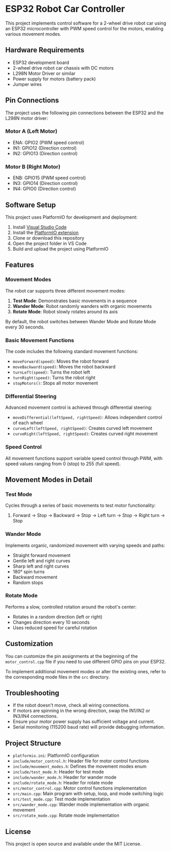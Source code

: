 # ESP32 Robot Car Controller

This project implements control software for a 2-wheel drive robot car using an ESP32 microcontroller with PWM speed control for the motors, enabling various movement modes.

## Hardware Requirements

- ESP32 development board
- 2-wheel drive robot car chassis with DC motors
- L298N Motor Driver or similar
- Power supply for motors (battery pack)
- Jumper wires

## Pin Connections

The project uses the following pin connections between the ESP32 and the L298N motor driver:

### Motor A (Left Motor)
- ENA: GPIO2 (PWM speed control)
- IN1: GPIO12 (Direction control)
- IN2: GPIO13 (Direction control)

### Motor B (Right Motor)
- ENB: GPIO15 (PWM speed control)
- IN3: GPIO14 (Direction control)
- IN4: GPIO0 (Direction control)

## Software Setup

This project uses PlatformIO for development and deployment:

1. Install [Visual Studio Code](https://code.visualstudio.com/)
2. Install the [PlatformIO extension](https://platformio.org/install/ide?install=vscode)
3. Clone or download this repository
4. Open the project folder in VS Code
5. Build and upload the project using PlatformIO

## Features

### Movement Modes

The robot car supports three different movement modes:

1. **Test Mode**: Demonstrates basic movements in a sequence
2. **Wander Mode**: Robot randomly wanders with organic movements
3. **Rotate Mode**: Robot slowly rotates around its axis

By default, the robot switches between Wander Mode and Rotate Mode every 30 seconds.

### Basic Movement Functions

The code includes the following standard movement functions:

- `moveForward(speed)`: Moves the robot forward
- `moveBackward(speed)`: Moves the robot backward
- `turnLeft(speed)`: Turns the robot left
- `turnRight(speed)`: Turns the robot right
- `stopMotors()`: Stops all motor movement

### Differential Steering

Advanced movement control is achieved through differential steering:

- `moveDifferential(leftSpeed, rightSpeed)`: Allows independent control of each wheel
- `curveLeft(leftSpeed, rightSpeed)`: Creates curved left movement
- `curveRight(leftSpeed, rightSpeed)`: Creates curved right movement

### Speed Control

All movement functions support variable speed control through PWM, with speed values ranging from 0 (stop) to 255 (full speed).

## Movement Modes in Detail

### Test Mode

Cycles through a series of basic movements to test motor functionality:
1. Forward → Stop → Backward → Stop → Left turn → Stop → Right turn → Stop

### Wander Mode

Implements organic, randomized movement with varying speeds and paths:
- Straight forward movement
- Gentle left and right curves
- Sharp left and right curves
- 180° spin turns
- Backward movement
- Random stops

### Rotate Mode

Performs a slow, controlled rotation around the robot's center:
- Rotates in a random direction (left or right)
- Changes direction every 10 seconds
- Uses reduced speed for careful rotation

## Customization

You can customize the pin assignments at the beginning of the `motor_control.cpp` file if you need to use different GPIO pins on your ESP32.

To implement additional movement modes or alter the existing ones, refer to the corresponding mode files in the `src` directory.

## Troubleshooting

- If the robot doesn't move, check all wiring connections.
- If motors are spinning in the wrong direction, swap the IN1/IN2 or IN3/IN4 connections.
- Ensure your motor power supply has sufficient voltage and current.
- Serial monitoring (115200 baud rate) will provide debugging information.

## Project Structure

- `platformio.ini`: PlatformIO configuration
- `include/motor_control.h`: Header file for motor control functions
- `include/movement_modes.h`: Defines the movement modes enum
- `include/test_mode.h`: Header for test mode
- `include/wander_mode.h`: Header for wander mode
- `include/rotate_mode.h`: Header for rotate mode
- `src/motor_control.cpp`: Motor control functions implementation
- `src/main.cpp`: Main program with setup, loop, and mode switching logic
- `src/test_mode.cpp`: Test mode implementation
- `src/wander_mode.cpp`: Wander mode implementation with organic movement
- `src/rotate_mode.cpp`: Rotate mode implementation

## License

This project is open source and available under the MIT License. 
